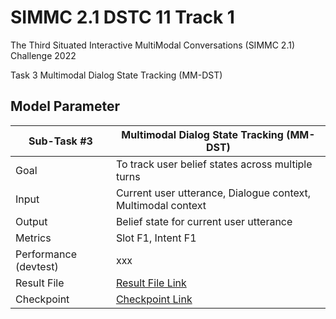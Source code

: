 # SIMMC 2.1 DSTC 11 Track 1

The Third Situated Interactive MultiModal Conversations (SIMMC 2.1) Challenge 2022

Task 3 Multimodal Dialog State Tracking (MM-DST)

## **Model Parameter**

| Sub-Task #3 | Multimodal Dialog State Tracking (MM-DST) |
|---------|---------------------------------------------------------------------------------------------------------------------------------------|
| Goal | To track user belief states across multiple turns |
| Input | Current user utterance, Dialogue context, Multimodal context |
| Output | Belief state for current user utterance |
| Metrics | Slot F1, Intent F1 |
| Performance (devtest) | xxx |
| Result File | [Result File Link](result/) |
| Checkpoint | [Checkpoint Link](save_model) |
